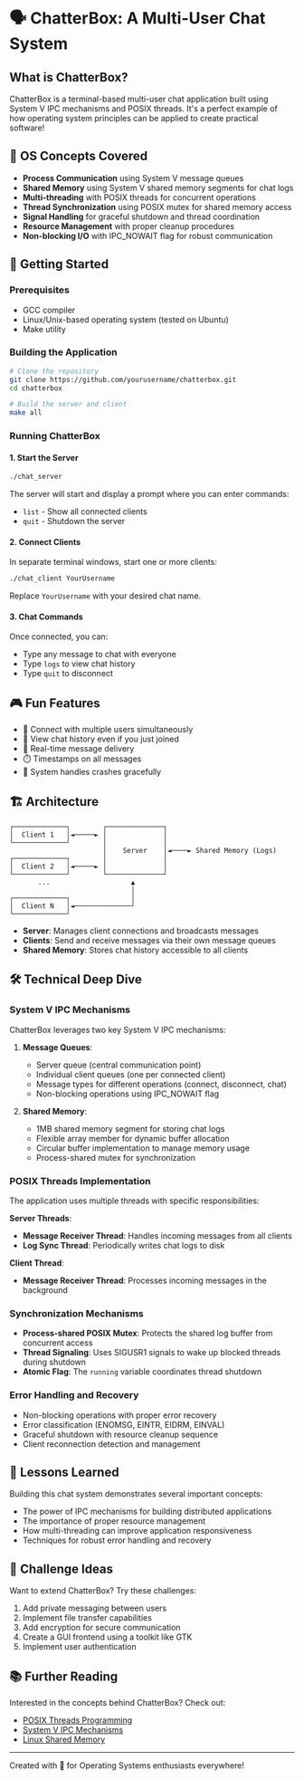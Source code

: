 # 🗣️ ChatterBox: A Multi-User Chat System

## What is ChatterBox?

ChatterBox is a terminal-based multi-user chat application built using System V IPC mechanisms and POSIX threads. It's a perfect example of how operating system principles can be applied to create practical software!

## 🧠 OS Concepts Covered

- **Process Communication** using System V message queues
- **Shared Memory** using System V shared memory segments for chat logs
- **Multi-threading** with POSIX threads for concurrent operations
- **Thread Synchronization** using POSIX mutex for shared memory access
- **Signal Handling** for graceful shutdown and thread coordination
- **Resource Management** with proper cleanup procedures
- **Non-blocking I/O** with IPC_NOWAIT flag for robust communication

## 🚀 Getting Started

### Prerequisites

- GCC compiler
- Linux/Unix-based operating system (tested on Ubuntu)
- Make utility

### Building the Application

```bash
# Clone the repository
git clone https://github.com/yourusername/chatterbox.git
cd chatterbox

# Build the server and client
make all
```

### Running ChatterBox

#### 1. Start the Server

```bash
./chat_server
```

The server will start and display a prompt where you can enter commands:
- `list` - Show all connected clients
- `quit` - Shutdown the server

#### 2. Connect Clients

In separate terminal windows, start one or more clients:

```bash
./chat_client YourUsername
```

Replace `YourUsername` with your desired chat name.

#### 3. Chat Commands

Once connected, you can:
- Type any message to chat with everyone
- Type `logs` to view chat history
- Type `quit` to disconnect

## 🎮 Fun Features

- 👥 Connect with multiple users simultaneously
- 📜 View chat history even if you just joined
- 🔔 Real-time message delivery
- ⏱️ Timestamps on all messages
- 🔐 System handles crashes gracefully

## 🏗️ Architecture

```
┌─────────────┐        ┌──────────────┐
│  Client 1   │◄─────► │              │
└─────────────┘        │              │
                       │    Server    │◄────► Shared Memory (Logs)
┌─────────────┐        │              │
│  Client 2   │◄─────► │              │
└─────────────┘        └──────────────┘
       ...                    ▲
                              │
┌─────────────┐               │
│  Client N   │◄──────────────┘
└─────────────┘
```

- **Server**: Manages client connections and broadcasts messages
- **Clients**: Send and receive messages via their own message queues
- **Shared Memory**: Stores chat history accessible to all clients

## 🛠️ Technical Deep Dive

### System V IPC Mechanisms

ChatterBox leverages two key System V IPC mechanisms:

1. **Message Queues**:
   - Server queue (central communication point)
   - Individual client queues (one per connected client)
   - Message types for different operations (connect, disconnect, chat)
   - Non-blocking operations using IPC_NOWAIT flag

2. **Shared Memory**:
   - 1MB shared memory segment for storing chat logs
   - Flexible array member for dynamic buffer allocation
   - Circular buffer implementation to manage memory usage
   - Process-shared mutex for synchronization

### POSIX Threads Implementation

The application uses multiple threads with specific responsibilities:

**Server Threads**:
- **Message Receiver Thread**: Handles incoming messages from all clients
- **Log Sync Thread**: Periodically writes chat logs to disk

**Client Thread**:
- **Message Receiver Thread**: Processes incoming messages in the background

### Synchronization Mechanisms

- **Process-shared POSIX Mutex**: Protects the shared log buffer from concurrent access
- **Thread Signaling**: Uses SIGUSR1 signals to wake up blocked threads during shutdown
- **Atomic Flag**: The `running` variable coordinates thread shutdown

### Error Handling and Recovery

- Non-blocking operations with proper error recovery
- Error classification (ENOMSG, EINTR, EIDRM, EINVAL)
- Graceful shutdown with resource cleanup sequence
- Client reconnection detection and management

## 📝 Lessons Learned

Building this chat system demonstrates several important concepts:
- The power of IPC mechanisms for building distributed applications
- The importance of proper resource management
- How multi-threading can improve application responsiveness
- Techniques for robust error handling and recovery

## 🎯 Challenge Ideas

Want to extend ChatterBox? Try these challenges:
1. Add private messaging between users
2. Implement file transfer capabilities
3. Add encryption for secure communication
4. Create a GUI frontend using a toolkit like GTK
5. Implement user authentication

## 📚 Further Reading

Interested in the concepts behind ChatterBox? Check out:
- [POSIX Threads Programming](https://computing.llnl.gov/tutorials/pthreads/)
- [System V IPC Mechanisms](https://tldp.org/LDP/lpg/node7.html)
- [Linux Shared Memory](https://www.geeksforgeeks.org/ipc-shared-memory/)

---

Created with 💖 for Operating Systems enthusiasts everywhere!
